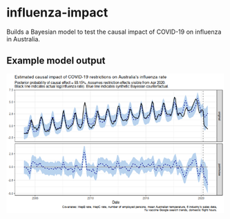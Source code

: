 # influenza-impact
Builds a Bayesian model to test the causal impact of COVID-19 on influenza in Australia.

## Example model output

![](https://github.com/hendersontrent/influenza-impact/blob/trent-dev/output/causal-impact-multivariate.png)
